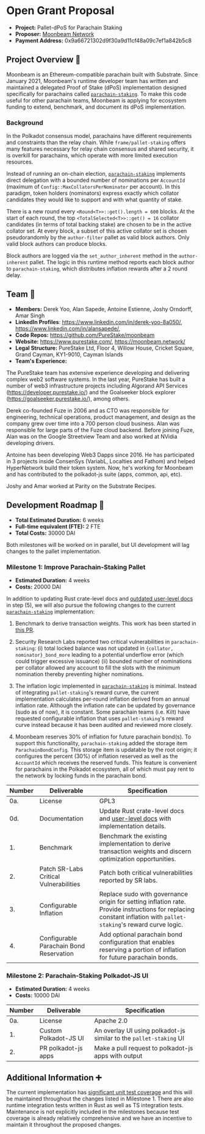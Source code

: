 # Open Grant Proposal

* **Project:** Pallet-dPoS for Parachain Staking
* **Proposer:** [Moonbeam Network](https://github.com/PureStake/moonbeam)
* **Payment Address:** 0x9a66721302d9f30a9d11cf48a09c7ef1a842b5c8

## Project Overview :page_facing_up:

Moonbeam is an Ethereum-compatible parachain built with Substrate. Since January 2021, Moonbeam's runtime developer team has written and maintained a delegated Proof of Stake (dPoS) implementation designed specifically for parachains called [`parachain-staking`](https://github.com/PureStake/moonbeam/tree/master/pallets/parachain-staking/src). To make this code useful for other parachain teams, Moonbeam is applying for ecosystem funding to extend, benchmark, and document its dPoS implementation.

### Background

In the Polkadot consensus model, parachains have different requirements and constraints than the relay chain. While `frame/pallet-staking` offers many features necessary for relay chain consensus and shared security, it is overkill for parachains, which operate with more limited execution resources.

Instead of running an on-chain election, [`parachain-staking`](https://github.com/PureStake/moonbeam/tree/master/pallets/parachain-staking/src) implements direct delegation with a bounded number of nominations per `AccountId` (maximum of `Config::MaxCollatorsPerNominator` per account). In this paradigm, token holders (nominators) express exactly which collator candidates they would like to support and with what quantity of stake.

There is a new round every `<Round<T>>::get().length = 600` blocks. At the start of each round, the top `<TotalSelected<T>>::get() = 16` collator candidates (in terms of total backing stake) are chosen to be in the active collator set. At every block, a subset of this active collator set is chosen pseudorandomly by the `author-filter` pallet as valid block authors. Only valid block authors can produce blocks.

Block authors are logged via the `set_author_inherent` method in the `author-inherent` pallet. The logic in this runtime method reports each block author to `parachain-staking`, which distributes inflation rewards after a 2 round delay.

## Team :busts_in_silhouette:

* **Members:** Derek Yoo, Alan Sapede, Antoine Estienne, Joshy Orndorff, Amar Singh
* **LinkedIn Profiles**: https://www.linkedin.com/in/derek-yoo-8a050/, https://www.linkedin.com/in/alansapede/,
* **Code Repos:** https://github.com/PureStake/moonbeam
* **Website:** https://www.purestake.com/, https://moonbeam.network/
* **Legal Structure:** PureStake Ltd, Floor 4, Willow House, Cricket Square, Grand Cayman, KY1-9010, Cayman Islands
* **Team's Experience:** 

The PureStake team has extensive experience developing and delivering complex web2 software systems. In the last year, PureStake has built a number of web3 infrastructure projects including Algorand API Services (https://developer.purestake.io/) and the Goalseeker block explorer (https://goalseeker.purestake.io/), among others.

Derek co-founded Fuze in 2006 and as CTO was responsible for engineering, technical operations, product management, and design as the company grew over time into a 700 person cloud business. Alan was responsible for large parts of the Fuze cloud backend. Before joining Fuze, Alan was on the Google Streetview Team and also worked at NVidia developing drivers.

Antoine has been developing Web3 Dapps since 2016. He has participated in 3 projects inside ConsenSys (VariabL, Localties and Fathom) and helped HyperNetwork build their token system. Now, he's working for Moonbeam and has contributed to the polkadot-js suite (apps, common, api, etc).

Joshy and Amar worked at Parity on the Substrate Recipes.

## Development Roadmap :nut_and_bolt:

* **Total Estimated Duration:** 6 weeks
* **Full-time equivalent (FTE):** 2 FTE
* **Total Costs:** 30000 DAI

Both milestones will be worked on in parallel, but UI development will lag changes to the pallet implementation.

### Milestone 1: Improve Parachain-Staking Pallet

* **Estimated Duration:** 4 weeks 
* **Costs:** 20000 DAI

In addition to updating Rust crate-level docs and [outdated user-level docs](https://meta5.world/stake-docs/) in step (5), we will also pursue the following changes to the current [`parachain-staking`](https://github.com/PureStake/moonbeam/tree/master/pallets/parachain-staking/src) implementation:

1. Benchmark to derive transaction weights. This work has been started in [this PR](https://github.com/PureStake/moonbeam/pull/372).

2. Security Research Labs reported two critical vulnerabilities in `parachain-staking`: (i) total locked balance was not updated in `{collator, nominator}_bond_more` leading to a potential underflow error (which could trigger excessive issuance) (ii) bounded number of nominations per collator allowed any account to fill the slots with the minimum nomination thereby preventing higher nominations.

3. The inflation logic implemented in [`parachain-staking`](https://github.com/PureStake/moonbeam/blob/master/pallets/parachain-staking/src/inflation.rs) is minimal. Instead of integrating `pallet-staking`'s reward curve, the current implementation calculates per-round inflation derived from an annual inflation rate. Although the inflation rate can be updated by governance (sudo as of now), it is constant. Some parachain teams (i.e. Kilt) have requested configurable inflation that uses `pallet-staking`'s reward curve instead because it has been audited and reviewed more closely.

4. Moonbeam reserves 30% of inflation for future parachain bond(s). To support this functionality, `parachain-staking` added the storage item `ParachainBondConfig`. This storage item is updatable by the root origin; it configures the percent (30%) of inflation reserved as well as the `AccountId` which receives the reserved funds. This feature is convenient for parachains in the Polkadot ecosystem, all of which must pay rent to the network by locking funds in the parachain bond.

| Number | Deliverable | Specification | 
| ------------- | ------------- | ------------- |
| 0a. | License | GPL3 |
| 0d. | Documentation | Update Rust crate-level docs and [user-level docs](https://meta5.world/stake-docs/) with implementation details. |
| 1. | Benchmark | Benchmark the existing implementation to derive transaction weights and discern optimization opportunities. |  
| 2. | Patch SR-Labs Critical Vulnerabilities | Patch both critical vulnerabilities reported by SR labs. |
| 3. | Configurable Inflation | Replace sudo with governance origin for setting inflation rate. Provide instructions for replacing constant inflation with `pallet-staking`'s reward curve logic. |
| 4. | Configurable Parachain Bond Reservation | Add optional parachain bond configuration that enables reserving a portion of inflation for future parachain bonds. |

### Milestone 2: Parachain-Staking Polkadot-JS UI

* **Estimated Duration:** 4 weeks 
* **Costs:** 10000 DAI

| Number | Deliverable | Specification | 
| ------------- | ------------- | ------------- |
| 0a. | License | Apache 2.0 |
| 1. | Custom Polkadot-JS UI | An overlay UI using polkadot-js similar to the `pallet-staking` UI |
| 2. | PR polkadot-js apps | Make a pull request to polkadot-js apps with output |

## Additional Information :heavy_plus_sign: 

The current implementation has [significant unit test coverage](https://github.com/PureStake/moonbeam/blob/master/pallets/parachain-staking/src/tests.rs) and this will be maintained throughout the changes listed in Milestone 1. There are also runtime integration tests written in Rust as well as TS integration tests. Maintenance is not explicitly included in the milestones because test coverage is already relatively comprehensive and we have an incentive to maintain it throughout the proposed changes.